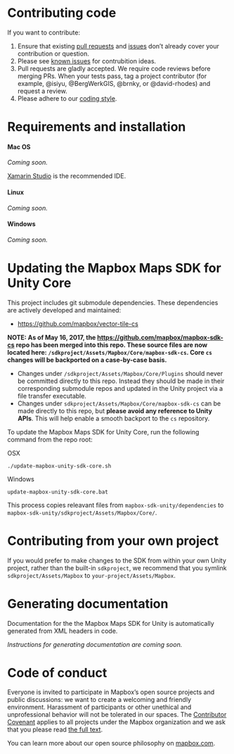 # Contributing code

If you want to contribute:

1. Ensure that existing [pull requests](https://github.com/mapbox/mapbox-unity-sdk/pulls) and [issues](https://github.com/mapbox/mapbox-unity-sdk/issues) don’t already cover your contribution or question.
2. Please see [known issues](https://www.mapbox.com/mapbox-unity-sdk/docs/02-known-issues.html) for contrubition ideas.
3. Pull requests are gladly accepted. We require code reviews before merging PRs. When your tests pass, tag a project contributor (for example, @isiyu, @BergWerkGIS, @brnky, or @david-rhodes) and request a review.
4. Please adhere to our [coding style](CODING-STYLE.md).

# Requirements and installation

#### Mac OS

*Coming soon.*

[Xamarin Studio](https://www.xamarin.com/download) is the recommended IDE.

#### Linux

*Coming soon.*

####  Windows

*Coming soon.*

# Updating the Mapbox Maps SDK for Unity Core

This project includes git submodule dependencies. These dependencies are actively developed and maintained:

- https://github.com/mapbox/vector-tile-cs

**NOTE: As of May 16, 2017, the https://github.com/mapbox/mapbox-sdk-cs repo has been merged into this repo. These source files are now located here: `/sdkproject/Assets/Mapbox/Core/mapbox-sdk-cs`. Core `cs` changes will be backported on a case-by-case basis.**

- Changes under `/sdkproject/Assets/Mapbox/Core/Plugins` should never be committed directly to this repo. Instead they should be made in their corresponding submodule repos and updated in the Unity project via a file transfer executable.
- Changes under `sdkproject/Assets/Mapbox/Core/mapbox-sdk-cs` can be made directly to this repo, but **please avoid any reference to Unity APIs**. This will help enable a smooth backport to the `cs` repository.

To update the Mapbox Maps SDK for Unity Core, run the following command from the repo root:

OSX
```
./update-mapbox-unity-sdk-core.sh
```

Windows
```
update-mapbox-unity-sdk-core.bat
```

This process copies releavant files from `mapbox-sdk-unity/dependencies` to `mapbox-sdk-unity/sdkproject/Assets/Mapbox/Core/`.

# Contributing from your own project

If you would prefer to make changes to the SDK from within your own Unity project, rather than the built-in `sdkproject`, we recommend that you symlink `sdkproject/Assets/Mapbox` to `your-project/Assets/Mapbox`.

# Generating documentation

Documentation for the the Mapbox Maps SDK for Unity is automatically generated from XML headers in code.

*Instructions for generating documentation are coming soon.*

# Code of conduct

Everyone is invited to participate in Mapbox’s open source projects and public discussions: we want to create a welcoming and friendly environment. Harassment of participants or other unethical and unprofessional behavior will not be tolerated in our spaces. The [Contributor Covenant](http://contributor-covenant.org) applies to all projects under the Mapbox organization and we ask that you please read [the full text](http://contributor-covenant.org/version/1/2/0/).

You can learn more about our open source philosophy on [mapbox.com](https://www.mapbox.com/about/open/).
